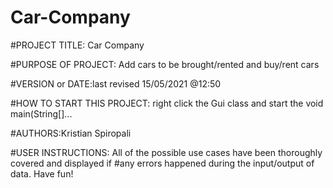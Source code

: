 # Car-Company

#PROJECT TITLE: Car Company

#PURPOSE OF PROJECT: Add cars to be brought/rented and buy/rent cars

#VERSION or DATE:last revised 15/05/2021 @12:50

#HOW TO START THIS PROJECT: right click the Gui class and start the void main(String[]...

#AUTHORS:Kristian Spiropali

#USER INSTRUCTIONS: All of the possible use cases have been thoroughly covered and displayed if
#any errors happened during the input/output of data. Have fun!
